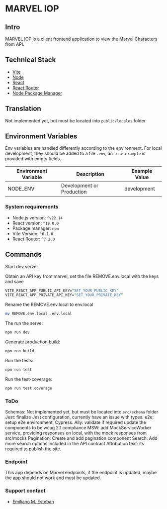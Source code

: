 # MARVEL IOP

## Intro

MARVEL IOP is a client frontend application to view the Marvel Characters from API.

## Technical Stack

- [Vite](https://vite.dev/)
- [Node](https://nodejs.org/)
- [React](https://reactjs.org/)
- [React Router](https://reactrouter.com/)
- [Node Package Manager](https://www.npmjs.com/)

## Translation

Not implemented yet, but must be located into `public/locales` folder

## Environment Variables

Env variables are handled differently according to the environment. For local
development, they should be added to a file `.env`, an `.env.example` is
provided with empty fields.

| Environment Variable        | Description                                                  | Example Value                                                                           |
| --------------------------- | ------------------------------------------------------------ | --------------------------------------------------------------------------------------- |
| NODE_ENV                    | Development or Production                                    | development                                                                             |

### System requirements

- Node.js version: `^v22.14`
- React version: `^19.0.0`
- Package manager: `npm`
- Vite Version: `^6.1.0`
- React Router: `^7.2.0`

## Commands

Start dev server

Obtain an API key from marvel, set the file
REMOVE.env.local with the keys and save

```perl
VITE_REACT_APP_PUBLIC_API_KEY="SET_YOUR_PUBLIC_KEY"
VITE_REACT_APP_PRIVATE_API_KEY="SET_YOUR_PRIVATE_KEY"
```

Rename the REMOVE.env.local to env.local

```sh
mv REMOVE.env.local .env.local
```

The run the serve:

```sh
npm run dev
```

Generate production build:

```sh
npm run build
```

Run the tests:

```sh
npm run test
```

Run the test-coverage:

```sh
npm run test:coverage
```

### ToDo

Schemas: Not implemented yet, but must be located into `src/schema` folder
Jest: finalize Jest configuration, currently have an issue with types.
e2e: setup e2e environment, Cypress.
Ally: validate if required update the components to be wcag 2.1 compliance
MSW: add MockServiceWorker service, providing responses on local, with the mock responses from src/mocks
Pagination: Create and add pagination component
Search: Add more search options included in the API contract
Attribution text: its required to publish the site.

### Endpoint

This app depends on Marvel endpoints, if the endpoint is updated, maybe the app should not work and must be updated.

### Support contact

- [Emiliano M. Esteban](mailto:eoeb@gft.com)
